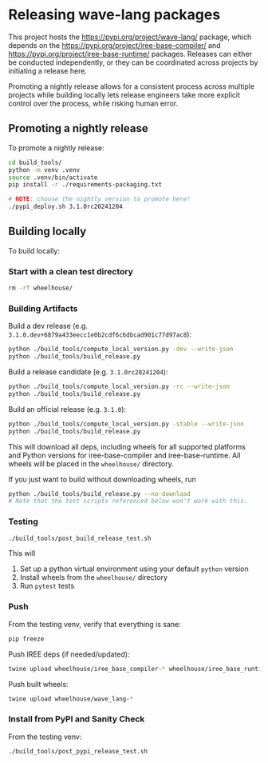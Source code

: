 # Releasing wave-lang packages

This project hosts the <https://pypi.org/project/wave-lang/> package, which
depends on the <https://pypi.org/project/iree-base-compiler/> and
<https://pypi.org/project/iree-base-runtime/> packages. Releases can either be
conducted independently, or they can be coordinated across projects by
initiating a release here.

Promoting a nightly release allows for a consistent process across multiple
projects while building locally lets release engineers take more explicit
control over the process, while risking human error.

## Promoting a nightly release

To promote a nightly release:

```bash
cd build_tools/
python -m venv .venv
source .venv/bin/activate
pip install -r ./requirements-packaging.txt

# NOTE: choose the nightly version to promote here!
./pypi_deploy.sh 3.1.0rc20241204
```

## Building locally

To build locally:

### Start with a clean test directory

```bash
rm -rf wheelhouse/
```

### Building Artifacts

Build a dev release (e.g. `3.1.0.dev+6879a433eecc1e0b2cdf6c6dbcad901c77d97ac8`):

```bash
python ./build_tools/compute_local_version.py -dev --write-json
python ./build_tools/build_release.py
```

Build a release candidate (e.g. `3.1.0rc20241204`):

```bash
python ./build_tools/compute_local_version.py -rc --write-json
python ./build_tools/build_release.py
```

Build an official release (e.g. `3.1.0`):

```bash
python ./build_tools/compute_local_version.py -stable --write-json
python ./build_tools/build_release.py
```

This will download all deps, including wheels for all supported platforms and
Python versions for iree-base-compiler and iree-base-runtime. All wheels will
be placed in the `wheelhouse/` directory.

If you just want to build without downloading wheels, run

```bash
python ./build_tools/build_release.py --no-download
# Note that the test scripts referenced below won't work with this.
```

### Testing

```bash
./build_tools/post_build_release_test.sh
```

This will

1. Set up a python virtual environment using your default `python` version
2. Install wheels from the `wheelhouse/` directory
3. Run `pytest` tests

### Push

From the testing venv, verify that everything is sane:

```bash
pip freeze
```

Push IREE deps (if needed/updated):

```bash
twine upload wheelhouse/iree_base_compiler-* wheelhouse/iree_base_runtime-*
```

Push built wheels:

```bash
twine upload wheelhouse/wave_lang-*
```

### Install from PyPI and Sanity Check

From the testing venv:

```bash
./build_tools/post_pypi_release_test.sh
```

